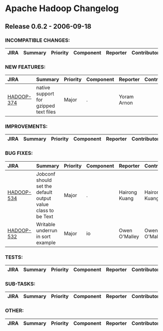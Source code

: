 # Apache Hadoop Changelog

## Release 0.6.2 - 2006-09-18

### INCOMPATIBLE CHANGES:

| JIRA | Summary | Priority | Component | Reporter | Contributor |
|:---- |:---- | :--- |:---- |:---- |:---- |


### NEW FEATURES:

| JIRA | Summary | Priority | Component | Reporter | Contributor |
|:---- |:---- | :--- |:---- |:---- |:---- |
| [HADOOP-374](https://issues.apache.org/jira/browse/HADOOP-374) | native support for gzipped text files |  Major | . | Yoram Arnon |  |


### IMPROVEMENTS:

| JIRA | Summary | Priority | Component | Reporter | Contributor |
|:---- |:---- | :--- |:---- |:---- |:---- |


### BUG FIXES:

| JIRA | Summary | Priority | Component | Reporter | Contributor |
|:---- |:---- | :--- |:---- |:---- |:---- |
| [HADOOP-534](https://issues.apache.org/jira/browse/HADOOP-534) | Jobconf should set the default output value class to be Text |  Major | . | Hairong Kuang | Hairong Kuang |
| [HADOOP-532](https://issues.apache.org/jira/browse/HADOOP-532) | Writable underrun in sort example |  Major | io | Owen O'Malley | Owen O'Malley |


### TESTS:

| JIRA | Summary | Priority | Component | Reporter | Contributor |
|:---- |:---- | :--- |:---- |:---- |:---- |


### SUB-TASKS:

| JIRA | Summary | Priority | Component | Reporter | Contributor |
|:---- |:---- | :--- |:---- |:---- |:---- |


### OTHER:

| JIRA | Summary | Priority | Component | Reporter | Contributor |
|:---- |:---- | :--- |:---- |:---- |:---- |


